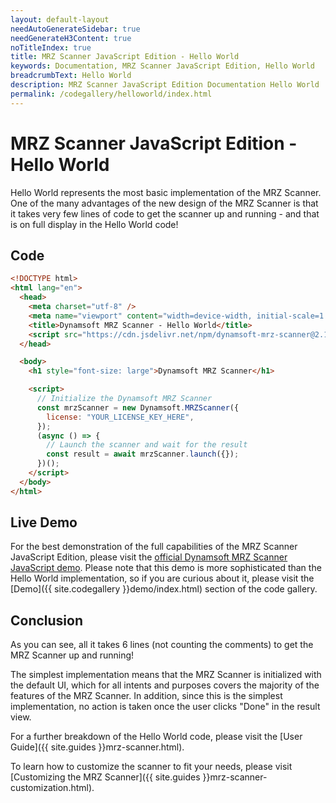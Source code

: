 ```yaml
---
layout: default-layout
needAutoGenerateSidebar: true
needGenerateH3Content: true
noTitleIndex: true
title: MRZ Scanner JavaScript Edition - Hello World
keywords: Documentation, MRZ Scanner JavaScript Edition, Hello World
breadcrumbText: Hello World
description: MRZ Scanner JavaScript Edition Documentation Hello World
permalink: /codegallery/helloworld/index.html
---
```


# MRZ Scanner JavaScript Edition - Hello World

Hello World represents the most basic implementation of the MRZ Scanner. One of the many advantages of the new design of the MRZ Scanner is that it takes very few lines of code to get the scanner up and running - and that is on full display in the Hello World code!

## Code

```html
<!DOCTYPE html>
<html lang="en">
  <head>
    <meta charset="utf-8" />
    <meta name="viewport" content="width=device-width, initial-scale=1.0" />
    <title>Dynamsoft MRZ Scanner - Hello World</title>
    <script src="https://cdn.jsdelivr.net/npm/dynamsoft-mrz-scanner@2.1.0/dist/mrz-scanner.bundle.js"></script>
  </head>

  <body>
    <h1 style="font-size: large">Dynamsoft MRZ Scanner</h1>

    <script>
      // Initialize the Dynamsoft MRZ Scanner
      const mrzScanner = new Dynamsoft.MRZScanner({
        license: "YOUR_LICENSE_KEY_HERE",
      });
      (async () => {
        // Launch the scanner and wait for the result
        const result = await mrzScanner.launch({});
      })();
    </script>
  </body>
</html>
```

## Live Demo

For the best demonstration of the full capabilities of the MRZ Scanner JavaScript Edition, please visit the [official Dynamsoft MRZ Scanner JavaScript demo](https://demo.dynamsoft.com/mrz-scanner/). Please note that this demo is more sophisticated than the Hello World implementation, so if you are curious about it, please visit the [Demo]({{ site.codegallery }}demo/index.html) section of the code gallery.

## Conclusion

As you can see, all it takes 6 lines (not counting the comments) to get the MRZ Scanner up and running!

The simplest implementation means that the MRZ Scanner is initialized with the default UI, which for all intents and purposes covers the majority of the features of the MRZ Scanner. In addition, since this is the simplest implementation, no action is taken once the user clicks "Done" in the result view.

For a further breakdown of the Hello World code, please visit the [User Guide]({{ site.guides }}mrz-scanner.html).

To learn how to customize the scanner to fit your needs, please visit [Customizing the MRZ Scanner]({{ site.guides }}mrz-scanner-customization.html).